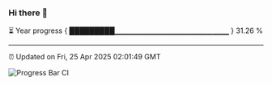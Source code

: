 ### Hi there 👋

⏳ Year progress { █████████▁▁▁▁▁▁▁▁▁▁▁▁▁▁▁▁▁▁▁▁▁ } 31.26 %

---

⏰ Updated on Fri, 25 Apr 2025 02:01:49 GMT

![Progress Bar CI](https://github.com/DhruviPatel157/GitHub-Actions-Demo/workflows/Progress%20Bar%20CI/badge.svg)

